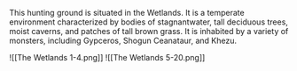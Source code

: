 This hunting ground is situated in the Wetlands. It is a temperate environment characterized by bodies of stagnantwater, tall deciduous trees, moist caverns, and patches of tall brown grass. It is inhabited by a variety of monsters, including Gypceros, Shogun Ceanataur, and Khezu.

![[The Wetlands 1-4.png]]
![[The Wetlands 5-20.png]]